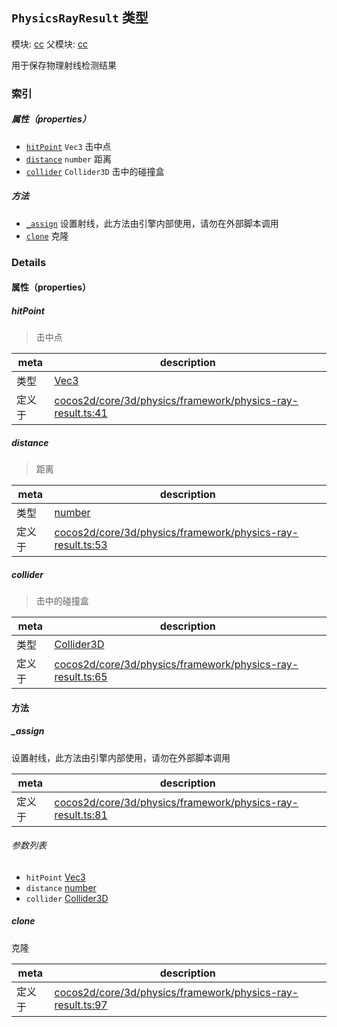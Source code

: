 ## `PhysicsRayResult` 类型



模块: [cc](../modules/cc.md)
父模块: [cc](../modules/cc.md)


用于保存物理射线检测结果



### 索引

##### 属性（properties）

  - [`hitPoint`](#hitpoint) `Vec3` 击中点
  - [`distance`](#distance) `number` 距离
  - [`collider`](#collider) `Collider3D` 击中的碰撞盒



##### 方法

  - [`_assign`](#assign) 设置射线，此方法由引擎内部使用，请勿在外部脚本调用
  - [`clone`](#clone) 克隆



### Details


#### 属性（properties）


##### hitPoint

> 击中点

| meta | description |
|------|-------------|
| 类型 | <a href="../classes/Vec3.html" class="crosslink">Vec3</a> |
| 定义于 | [cocos2d/core/3d/physics/framework/physics-ray-result.ts:41](https://github.com/cocos-creator/engine/blob/e361a2e93351aacda485d2038abd4eba2998a298/cocos2d/core/3d/physics/framework/physics-ray-result.ts#L41) |



##### distance

> 距离

| meta | description |
|------|-------------|
| 类型 | <a href="https://developer.mozilla.org/en/JavaScript/Reference/Global_Objects/Number" class="crosslink external" target="_blank">number</a> |
| 定义于 | [cocos2d/core/3d/physics/framework/physics-ray-result.ts:53](https://github.com/cocos-creator/engine/blob/e361a2e93351aacda485d2038abd4eba2998a298/cocos2d/core/3d/physics/framework/physics-ray-result.ts#L53) |



##### collider

> 击中的碰撞盒

| meta | description |
|------|-------------|
| 类型 | <a href="../classes/Collider3D.html" class="crosslink">Collider3D</a> |
| 定义于 | [cocos2d/core/3d/physics/framework/physics-ray-result.ts:65](https://github.com/cocos-creator/engine/blob/e361a2e93351aacda485d2038abd4eba2998a298/cocos2d/core/3d/physics/framework/physics-ray-result.ts#L65) |






<!-- Method Block -->
#### 方法


##### _assign

设置射线，此方法由引擎内部使用，请勿在外部脚本调用

| meta | description |
|------|-------------|
| 定义于 | [cocos2d/core/3d/physics/framework/physics-ray-result.ts:81](https://github.com/cocos-creator/engine/blob/e361a2e93351aacda485d2038abd4eba2998a298/cocos2d/core/3d/physics/framework/physics-ray-result.ts#L81) |

###### 参数列表
- `hitPoint` <a href="../classes/Vec3.html" class="crosslink">Vec3</a> 
- `distance` <a href="https://developer.mozilla.org/en/JavaScript/Reference/Global_Objects/Number" class="crosslink external" target="_blank">number</a> 
- `collider` <a href="../classes/Collider3D.html" class="crosslink">Collider3D</a> 


##### clone

克隆

| meta | description |
|------|-------------|
| 定义于 | [cocos2d/core/3d/physics/framework/physics-ray-result.ts:97](https://github.com/cocos-creator/engine/blob/e361a2e93351aacda485d2038abd4eba2998a298/cocos2d/core/3d/physics/framework/physics-ray-result.ts#L97) |




